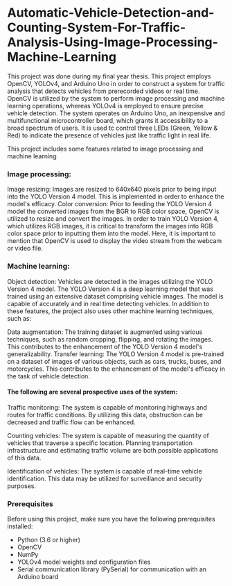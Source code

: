 # Automatic-Vehicle-Detection-and-Counting-System-For-Traffic-Analysis-Using-Image-Processing-Machine-Learning
This project was done during my final year thesis. This project employs OpenCV, YOLOv4, and Arduino Uno in order to construct a system for traffic analysis that detects vehicles from prerecorded videos or real time. OpenCV is utilized by the system to perform image processing and machine learning operations, whereas YOLOv4 is employed to ensure precise vehicle detection. The system operates on Arduino Uno, an inexpensive and multifunctional microcontroller board, which grants it accessibility to a broad spectrum of users. It is used tc control three LEDs (Green, Yellow & Red) to indicate the presence of vehicles just like traffic light in real life.

This project includes some features related to image processing and machine learning

### Image processing:

Image resizing: Images are resized to 640x640 pixels prior to being input into the YOLO Version 4 model. This is implemented in order to enhance the model's efficacy.
Color conversion: Prior to feeding the YOLO Version 4 model the converted images from the BGR to RGB color space, OpenCV is utilized to resize and convert the images. In order to train YOLO Version 4, which utilizes RGB images, it is critical to transform the images into RGB color space prior to inputting them into the model.
Here, it is important to mention that OpenCV is used to display the video stream from the webcam or video file.

### Machine learning:

Object detection: Vehicles are detected in the images utilizing the YOLO Version 4 model. The YOLO Version 4 is a deep learning model that was trained using an extensive dataset comprising vehicle images. The model is capable of accurately and in real time detecting vehicles.
In addition to these features, the project also uses other machine learning techniques, such as:

Data augmentation: The training dataset is augmented using various techniques, such as random cropping, flipping, and rotating the images. This contributes to the enhancement of the YOLO Version 4 model's generalizability.
Transfer learning: The YOLO Version 4 model is pre-trained on a dataset of images of various objects, such as cars, trucks, buses, and motorcycles. This contributes to the enhancement of the model's efficacy in the task of vehicle detection.

#### The following are several prospective uses of the system:

Traffic monitoring: The system is capable of monitoring highways and routes for traffic conditions. By utilizing this data, obstruction can be decreased and traffic flow can be enhanced.

Counting vehicles: The system is capable of measuring the quantity of vehicles that traverse a specific location. Planning transportation infrastructure and estimating traffic volume are both possible applications of this data.

Identification of vehicles: The system is capable of real-time vehicle identification. This data may be utilized for surveillance and security purposes.

### Prerequisites

Before using this project, make sure you have the following prerequisites installed:

- Python (3.6 or higher)
- OpenCV
- NumPy
- YOLOv4 model weights and configuration files
- Serial communication library (PySerial) for communication with an Arduino board












